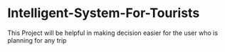 # Intelligent-System-For-Tourists
This Project will be helpful in making decision easier for the user who is planning for any trip
